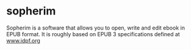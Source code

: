 sopherim
========

Sopherim is a software that allows you to open, write and edit ebook in EPUB format. It is roughly based on EPUB 3 specifications defined at www.idpf.org
